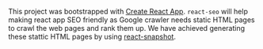 This project was bootstrapped with [Create React App](https://github.com/facebookincubator/create-react-app). ```react-seo``` will help making react app SEO friendly as Google crawler needs static HTML pages to crawl the web pages and rank them up. We have achieved generating these stattic HTML pages by using [react-snapshot](https://github.com/geelen/react-snapshot).
